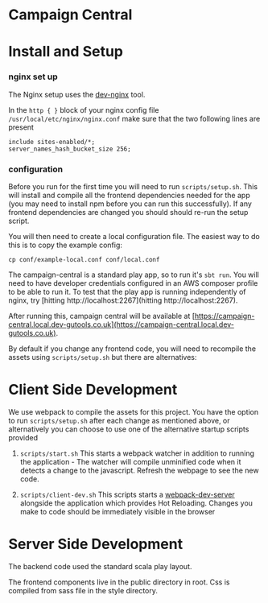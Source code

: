 Campaign Central
================

Install and Setup
=================

### nginx set up

The Nginx setup uses the [dev-nginx](https://github.com/guardian/dev-nginx) tool.

In the `http { }` block of your nginx config file `/usr/local/etc/nginx/nginx.conf` make sure that the two following lines are present

```
include sites-enabled/*;
server_names_hash_bucket_size 256;
```

### configuration

Before you run for the first time you will need to run `scripts/setup.sh`.  This will install and compile all the frontend dependencies needed for the app (you may need to install npm before you can run this successfully). If any frontend dependencies are changed you should should re-run the setup script.

You will then need to create a local configuration file. The easiest way to do this is to copy the example config:  

```
cp conf/example-local.conf conf/local.conf
```

The campaign-central is a standard play app, so to run it's `sbt run`.  You will need to have developer credentials configured in an AWS composer profile to be able to run it.  To test that the play app is running independently of nginx, try [hitting http://localhost:2267](hitting http://localhost:2267).

After running this, campaign central
will be available at [https://campaign-central.local.dev-gutools.co.uk](https://campaign-central.local.dev-gutools.co.uk).

By default if you change any frontend code, you will need to recompile the assets using `scripts/setup.sh` but there are alternatives:

Client Side Development
=======================

We use webpack to compile the assets for this project. You have the option to run `scripts/setup.sh` after each change as mentioned above, or alternatively you can choose to use one of the alternative startup scripts provided

1. `scripts/start.sh` This starts a webpack watcher in addition to running the application - The watcher will compile unminified code when it detects a change to the javascript. Refresh the webpage to see the new code.

2. `scripts/client-dev.sh` This scripts starts a [webpack-dev-server](https://webpack.github.io/docs/webpack-dev-server.html)
alongside the application which provides Hot Reloading. Changes you make to code should be immediately visible in the browser

Server Side Development
=======================

The backend code used the standard scala play layout.

The frontend components live in the public directory in root. Css is compiled from sass file in the style directory.
